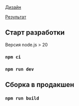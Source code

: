 [Дизайн](https://www.figma.com/design/uNuAt5t5MVobSs3q8Gl02Y/%D0%A2%D0%B5%D1%81%D1%82?node-id=1-2&node-type=frame&t=kXl6BJ1fCrBOCjRZ-0)

[Результат](https://some-yummy-newspaper.netlify.app)

## Старт разработки
Версия node.js > 20
### `npm ci`
### `npm run dev`

## Сборка в продакшен
### `npm run build`
